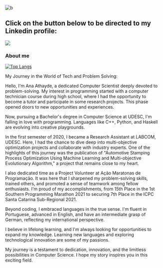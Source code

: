 ![b](https://user-images.githubusercontent.com/43683162/132432927-711fa0fa-df03-47f8-b598-350664502ad5.gif)


## Click on the button below to be directed to my Linkedin profile:

<p align="left">
  <a href="https://www.linkedin.com/in/ana-athayde/?locale=en_US">
    <img src="https://skillicons.dev/icons?i=linkedin" />
  </a>
</p>

### About me

[![Top Langs](https://github-readme-stats.vercel.app/api/top-langs/?username=ana-athayde)](https://github.com/anuraghazra/github-readme-stats)

My Journey in the World of Tech and Problem Solving:

Hello, I'm Ana Athayde, a dedicated Computer Scientist deeply devoted to problem-solving. My interest in programming started with a computer technician course during high school, where I had the opportunity to become a tutor and participate in some research projects. This phase opened doors to new opportunities and experiences.

Now, pursuing a Bachelor's degree in Computer Science at UDESC, I'm falling in love with programming. Languages like C++, Python, and Haskell are evolving into creative playgrounds.

In the first semester of 2020, I became a Research Assistant at LABCOM, UDESC. Here, I had the chance to dive deep into multi-objective optimization projects and collaborate with industry experts. One of the highlights of this journey was the publication of "Automotive Stamping Process Optimization Using Machine Learning and Multi-objective Evolutionary Algorithm," a project that remains close to my heart.

I also dedicated time as a Project Volunteer at Ação Maratonas de Programação. It was here that I sharpened my problem-solving skills, trained others, and promoted a sense of teamwork among fellow enthusiasts. I'm proud of my accomplishments, from 15th Place in the 1st Southern Programming Marathon 2021 to securing 7th Place in the ICPC Santa Catarina Sub-Regional 2021.

Beyond coding, I embraced languages in the true sense. I'm fluent in Portuguese, advanced in English, and have an intermediate grasp of German, reflecting my international perspective.

I believe in lifelong learning, and I'm always looking for opportunities to expand my knowledge. Learning new languages and exploring technological innovation are some of my passions.

My journey is a testament to dedication, innovation, and the limitless possibilities in Computer Science. I hope my story inspires you in this exciting field.


